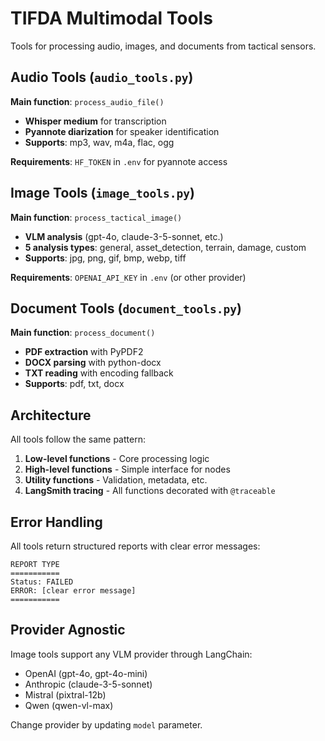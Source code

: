 # TIFDA Multimodal Tools

Tools for processing audio, images, and documents from tactical sensors.

<!-- ## Quick Start

```python
from src.tools import (
    process_audio_file,
    process_tactical_image,
    process_document
)

# Audio transcription
audio_report = process_audio_file(
    "data/radio_intercept.mp3",
    enable_diarization=True,
    num_speakers=2
)

# Image analysis
image_report = process_tactical_image(
    "data/drone_photo.jpg",
    analysis_type="asset_detection",
    model="gpt-4o"
)

# Document extraction
doc_report = process_document(
    "data/sitrep.pdf",
    max_lines=1000
)
``` -->

## Audio Tools (`audio_tools.py`)

**Main function**: `process_audio_file()`

- **Whisper medium** for transcription
- **Pyannote diarization** for speaker identification
- **Supports**: mp3, wav, m4a, flac, ogg

**Requirements**: `HF_TOKEN` in `.env` for pyannote access

## Image Tools (`image_tools.py`)

**Main function**: `process_tactical_image()`

- **VLM analysis** (gpt-4o, claude-3-5-sonnet, etc.)
- **5 analysis types**: general, asset_detection, terrain, damage, custom
- **Supports**: jpg, png, gif, bmp, webp, tiff

**Requirements**: `OPENAI_API_KEY` in `.env` (or other provider)

## Document Tools (`document_tools.py`)

**Main function**: `process_document()`

- **PDF extraction** with PyPDF2
- **DOCX parsing** with python-docx
- **TXT reading** with encoding fallback
- **Supports**: pdf, txt, docx

## Architecture

All tools follow the same pattern:

1. **Low-level functions** - Core processing logic
2. **High-level functions** - Simple interface for nodes
3. **Utility functions** - Validation, metadata, etc.
4. **LangSmith tracing** - All functions decorated with `@traceable`

## Error Handling

All tools return structured reports with clear error messages:

```
REPORT TYPE
===========
Status: FAILED
ERROR: [clear error message]
===========
```

## Provider Agnostic

Image tools support any VLM provider through LangChain:
- OpenAI (gpt-4o, gpt-4o-mini)
- Anthropic (claude-3-5-sonnet)
- Mistral (pixtral-12b)
- Qwen (qwen-vl-max)

Change provider by updating `model` parameter.